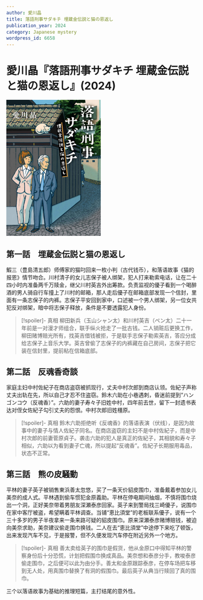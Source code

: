 ```yaml
---
author: 愛川晶
title: 落語刑事サダキチ 埋蔵金伝説と猫の恩返し
publication_year: 2024
category: Japanese mystery
wordpress_id: 6658
---
```


# 愛川晶『落語刑事サダキチ 埋蔵金伝説と猫の恩返し』(2024)

<img src=images/2024_cover.jpg width=250/>

## 第一話　埋蔵金伝説と猫の恩返し

鰕三（豊島清五郎）师傅家的猫叼回来一枚小判（古代钱币），和落语故事《猫的报恩》情节吻合。川村清子的女儿志保子被人绑架，犯人打来勒索电话，让在二十四小时内准备两千万赎金，继父川村英吉外出筹款。负责监视的優子看到一个喝醉酒的男人骑自行车撞上了川村的邮箱，那人走后優子在邮箱底部发现一个信封，里面有一条志保子的内裤。志保子平安回到家中，口述被一个男人绑架，另一位女共犯反对绑架，暗中将志保子释放，条件是不要透露犯人身份。

> [!spoiler]- 真相
> 柳田新兵（玉山シャン太）和川村英吉（ペン太）二十一年前是一对漫才师组合，联手纵火抢走了一批古钱。二人销赃后更换工作，柳田赌博赔光所有，找英吉借钱被拒，于是联手志保子勒索英吉，答应分成给志保子上音乐大学。英吉曾偷了志保子的内裤藏在自己房间，志保子把它装在信封里，提前粘在信箱底部。

## 第二話　反魂香奇談
  
家庭主妇中村佐紀子在商店盗窃被抓现行，丈夫中村次郎到商店认领。佐紀子声称丈夫出轨在先，所以自己才忍不住盗窃。鈴木六助在小巷遇刺，昏迷前提到“ハンゴンコウ（反魂香）”。六助的妻子寿々子旧姓中村，四年前去世，留下一封遗书表达对侄女佐紀子勾引丈夫的怨恨。中村次郎旧姓橿原。

> [!spoiler]- 真相
> 鈴木六助拒绝听《反魂香》的落语表演（伏线），是因为故事中的妻子与情人佐紀子同名。在商店盗窃的主妇不是中村佐紀子，而是中村次郎的前妻菅原貞子。袭击六助的犯人是真正的佐紀子，其相貌和寿々子相似，六助以为看到妻子亡魂，所以提起“反魂香”。佐紀子长期服用毒品，状态不正常。

## 第三話　熊の皮騒動

平林的妻子英子被销售東浜善太忽悠，买了一条天价貂皮围巾，准备戴着参加女儿美奈的成人式。平林遇到偷车惯犯金原義助。平林在停电期间抽烟，不慎将围巾烧出一个洞，正好美奈带着男朋友深瀬泰彦回家。英子来到警局找三崎優子，说围巾在家中客厅被盗，希望瞒着平林调查。当铺“恵比須堂”的老板联系優子，说有一个三十多岁的男子半夜拿来一条来路可疑的貂皮围巾。原来深瀬泰彦赌博赔钱，被迫向美奈求助，美奈建议偷走围巾换钱。二人在去“恵比須堂”中途停下来吃了顿饭，出来发现汽车不见，于是报警，但不久便发现汽车停在附近另外一个地方。

> [!spoiler]- 真相
> 善太卖给英子的围巾是假货，他从金原口中得知平林的警察身份后十分恐慌，计划把假围巾换成真品。美奈想和泰彦分手，教唆泰彦偷走围巾，之后便可以此为由分手。善太和金原跟踪泰彦，在停车场把车移到无人处，用真围巾替换了有洞的假围巾。最后英子从典当行赎回了真的围巾。

三个以落语故事为基础的推理短篇，主打结尾的意外性。